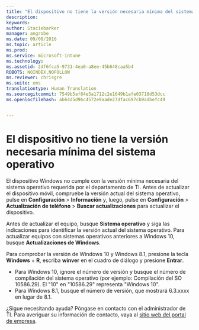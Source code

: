 ```yaml
---
title: "El dispositivo no tiene la versión necesaria mínima del sistema operativo | Microsoft Intune"
description: 
keywords: 
author: Staciebarker
manager: angrobe
ms.date: 09/08/2016
ms.topic: article
ms.prod: 
ms.service: microsoft-intune
ms.technology: 
ms.assetid: 2df6fca5-9731-4ea0-a8ee-45b648caa5b4
ROBOTS: NOINDEX,NOFOLLOW
ms.reviewer: chrisgre
ms.suite: ems
translationtype: Human Translation
ms.sourcegitcommit: 7549b5af84e5a1712c2e1649b1afe03718d53dcc
ms.openlocfilehash: ab64d5d96c4572e9aade27dfac697cb9adbefc49


---
```



# El dispositivo no tiene la versión necesaria mínima del sistema operativo

El dispositivo Windows no cumple con la versión mínima necesaria del sistema operativo requerida por el departamento de TI. Antes de actualizar el dispositivo móvil, compruebe la versión actual del sistema operativo, pulse en **Configuración** &gt; **Información** y, luego, pulse en **Configuración** &gt; **Actualización de teléfono** &gt; **Buscar actualizaciones** para actualizar el dispositivo.

Antes de actualizar el equipo, busque **Sistema operativo** y siga las indicaciones para identificar la versión actual del sistema operativo. Para actualizar equipos con sistemas operativos anteriores a Windows 10, busque **Actualizaciones de Windows**.

Para comprobar la versión de Windows 10 y Windows 8.1, presione la tecla **Windows** + **R**, escriba **winver** en el cuadro de diálogo y presione **Entrar**.

- Para Windows 10, ignore el número de versión y busque el número de compilación del sistema operativo (por ejemplo: Compilación del SO 10586.29). El "10" en "10586.29" representa "Windows 10".
- Para Windows 8.1, busque el número de versión, que mostrará 6.3.xxxx en lugar de 8.1.

¿Sigue necesitando ayuda? Póngase en contacto con el administrador de TI. Para averiguar su información de contacto, vaya al [sitio web del portal de empresa](http://portal.manage.microsoft.com).





<!--HONumber=Sep16_HO2-->



